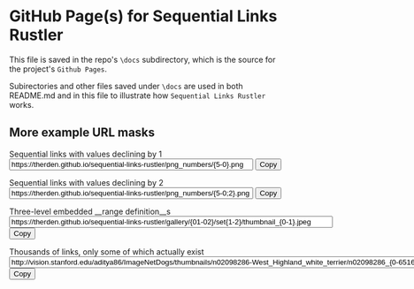 # GitHub Page(s) for __Sequential Links Rustler__

This file is saved in the repo's `\docs` subdirectory, which is the source for the project's `Github Pages`.

Subirectories and other files saved under `\docs` are used in both README.md and in this file to illustrate how `Sequential Links Rustler` works.


More example __URL masks__
----
Sequential links with values declining by 1<br>
<input type="text" size="52ch" value="https://therden.github.io/sequential-links-rustler/png_numbers/{5-0}.png" id="Ex1">
<button onclick="copyEx1()">Copy</button>
<script>
function copyEx1() {
  var copyText = document.getElementById("Ex1");
  copyText.select();
  document.execCommand("copy");
}
</script>

Sequential links with values declining by 2<br>
<input type="text" size="52ch" value="https://therden.github.io/sequential-links-rustler/png_numbers/{5-0;2}.png" id="Ex2">
<button onclick="copyEx2()">Copy</button>
<script>
function copyEx2() {
  var copyText = document.getElementById("Ex2");
  copyText.select();
  document.execCommand("copy");
}
</script>

Three-level embedded __range definition__s<br>
<input type="text" size="70ch" value="https://therden.github.io/sequential-links-rustler/gallery/{01-02}/set{1-2}/thumbnail_{0-1}.jpeg" id="Ex3">
<button onclick="copyEx3()">Copy</button>
<script>
function copyEx3() {
  var copyText = document.getElementById("Ex3");
  copyText.select();
  document.execCommand("copy");
}
</script>


Thousands of links, only some of which actually exist<br>
<input type="text" size="95ch" value="http://vision.stanford.edu/aditya86/ImageNetDogs/thumbnails/n02098286-West_Highland_white_terrier/n02098286_{0-6516;1}.jpg" id="Ex4">
<button onclick="copyEx4()">Copy</button>
<script>
function copyEx4() {
  var copyText = document.getElementById("Ex4");
  copyText.select();
  document.execCommand("copy");
}
</script>


<!--- `https://therden.github.io/sequential-links-rustler/png_numbers/{100-120;4}.html`--->
<!--- `https://evolution.voxeo.com/library/audio/prompts/numbers/{0-10;1}.wav`-->
